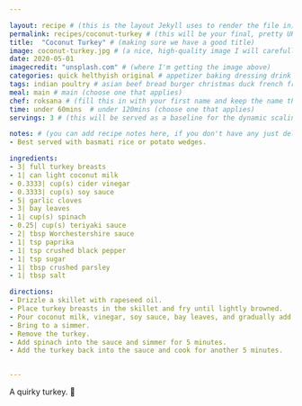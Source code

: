 ```yaml
---

layout: recipe # (this is the layout Jekyll uses to render the file in)
permalink: recipes/coconut-turkey # (this will be your final, pretty URL)
title:  "Coconut Turkey" # (making sure we have a good title)
image: coconut-turkey.jpg # (a nice, high-quality image I will carefully select for you)
date: 2020-05-01
imagecredit: "unsplash.com" # (where I'm getting the image above)
categories: quick helthyish original # appetizer baking dressing drink grill healthyish marinade oven pickling quick raw salad sandwich sauce snack soup
tags: indian poultry # asian beef bread burger christmas duck french fruit indian italian mexican nuts pasta pork poultry rice seafood thanksgiving vegetarian
meal: main # main (choose one that applies)
chef: roksana # (fill this in with your first name and keep the name the same for all your recipes, since each chef has his own collection of recipes)
time: under 60mins  # under 120mins (choose one that applies)
servings: 3 # (this will be served as a baseline for the dynamic scaling)

notes: # (you can add recipe notes here, if you don't have any just delete this whole section and it won't be processed)
- Best served with basmati rice or potato wedges.

ingredients:
- 3| full turkey breasts
- 1| can light coconut milk
- 0.3333| cup(s) cider vinegar
- 0.3333| cup(s) soy sauce 
- 5| garlic cloves
- 3| bay leaves
- 1| cup(s) spinach 
- 0.25| cup(s) teriyaki sauce
- 2| tbsp Worchestershire sauce
- 1| tsp paprika
- 1| tsp crushed black pepper
- 1| tsp sugar
- 1| tbsp crushed parsley
- 1| tbsp salt  

directions:
- Drizzle a skillet with rapeseed oil.
- Place turkey breasts in the skillet and fry until lightly browned.
- Pour coconut milk, vinegar, soy sauce, bay leaves, and gradually add all the rest of the spices.
- Bring to a simmer.
- Remove the turkey.
- Add spinach into the sauce and simmer for 5 minutes.
- Add the turkey back into the sauce and cook for another 5 minutes.


--- 
```

<!-- Below is the description, just write what you want or leave it empty 😁 -->
A quirky turkey. 🔪 